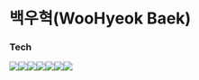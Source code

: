 # 백우혁(WooHyeok Baek)

### Tech

<img src="https://img.shields.io/badge/HTML-E34F26?style=flat-square&logo=HTML&logoColor=white" /><img src="https://img.shields.io/badge/CSS-1572B6?style=flat-square&logo=CSS&logoColor=white"/><img src="https://img.shields.io/badge/javascript-F7DF1E?style=flat-square&logo=javascript&logoColor=white"/><img src="https://img.shields.io/badge/react-61DAFB?style=flat-square&logo=react&logoColor=white"/><img src="https://img.shields.io/badge/node.js-339933?style=flat-square&logo=node.js&logoColor=white"/><img src="https://img.shields.io/badge/mongoDB-47A248?style=flat-square&logo=mongoDB&logoColor=white"/><img src="https://img.shields.io/badge/Git-F05032?style=flat-square&logo=Git&logoColor=white"/>




